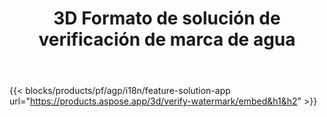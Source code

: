 ﻿---
title: 3D Formato de solución de verificación de marca de agua 
weight: 7730
url: /es/verify-watermark
limit: 
description: Verifique la marca de agua ciega de su archivo 3D.
---
{{< blocks/products/pf/agp/i18n/feature-solution-app url="https://products.aspose.app/3d/verify-watermark/embed&h1&h2" >}}
